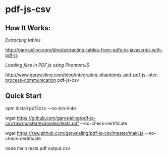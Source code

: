 pdf-js-csv
==========

How It Works:
-------------
_Extracting tables_

http://garysieling.com/blog/extracting-tables-from-pdfs-in-javascript-with-pdf-js

_Loading files in PDF.js using PhantomJS_

http://www.garysieling.com/blog/integrating-phantomjs-and-pdf-js-inter-process-communication
pdf-js-csv

Quick Start
-----------
 npm install pdf2csv --no-bin-links

 wget https://github.com/garysieling/pdf-js-csv/raw/master/examples/tests.pdf --no-check-certificate
 
 wget https://raw.github.com/garysieling/pdf-js-csv/master/main.js --no-check-certificate

 node main tests.pdf output.csv
